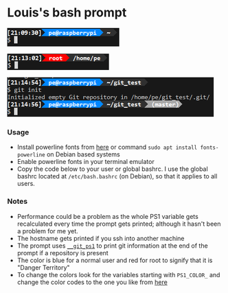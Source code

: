 # Louis's bash prompt

![User Example](/res/user.png?raw=true)

![Root Example](/res/root.png?raw=true)

![Git Example](/res/git.png?raw=true)

### Usage
- Install powerline fonts from [here](https://github.com/powerline/fonts) or command `sudo apt install fonts-powerline` on Debian based systems
- Enable powerline fonts in your terminal emulator
- Copy the code below to your user or global bashrc. I use the global bashrc located at `/etc/bash.bashrc` (on Debian), so that it applies to all users.

### Notes
- Performance could be a problem as the whole PS1 variable gets recalculated every time the prompt gets printed; although it hasn't been a problem for me yet.
- The hostname gets printed if you ssh into another machine
- The prompt uses [`__git_ps1`](https://git-scm.com/book/cs/v2/Appendix-A%3A-Git-in-Other-Environments-Git-in-Bash) to print git information at the end of the prompt if a repository is present
- The color is blue for a normal user and red for root to signify that it is "Danger Territory"
- To change the colors look for the variables starting with `PS1_COLOR_` and change the color codes to the one you like from [here](https://www.ditig.com/publications/256-colors-cheat-sheet)
